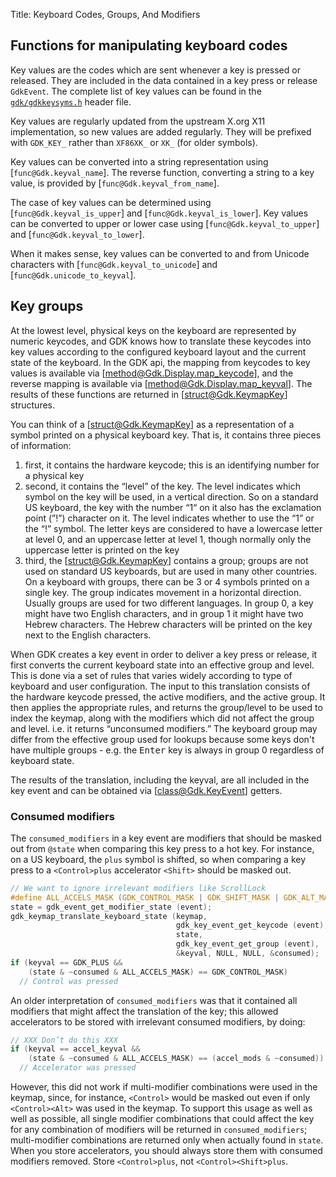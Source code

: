 Title: Keyboard Codes, Groups, And Modifiers

## Functions for manipulating keyboard codes

Key values are the codes which are sent whenever a key is pressed or released.
They are included in the data contained in a key press or release `GdkEvent`.
The complete list of key values can be found in the [`gdk/gdkkeysyms.h`](https://gitlab.gnome.org/GNOME/gtk/-/blob/main/gdk/gdkkeysyms.h) header
file.

Key values are regularly updated from the upstream X.org X11 implementation,
so new values are added regularly. They will be prefixed with `GDK_KEY_` rather
than `XF86XK_` or `XK_` (for older symbols).

Key values can be converted into a string representation using
[`func@Gdk.keyval_name`]. The reverse function, converting a string to a key
value, is provided by [`func@Gdk.keyval_from_name`].

The case of key values can be determined using [`func@Gdk.keyval_is_upper`]
and [`func@Gdk.keyval_is_lower`]. Key values can be converted to upper or lower
case using [`func@Gdk.keyval_to_upper`] and [`func@Gdk.keyval_to_lower`].

When it makes sense, key values can be converted to and from Unicode characters
with [`func@Gdk.keyval_to_unicode`] and [`func@Gdk.unicode_to_keyval`].

## Key groups

At the lowest level, physical keys on the keyboard are represented by
numeric keycodes, and GDK knows how to translate these keycodes into
key values according to the configured keyboard layout and the current
state of the keyboard. In the GDK api, the mapping from keycodes to key
values is available via [method@Gdk.Display.map_keycode], and the reverse
mapping is available via [method@Gdk.Display.map_keyval]. The results of
these functions are returned in [struct@Gdk.KeymapKey] structures.

You can think of a [struct@Gdk.KeymapKey] as a representation of a symbol
printed on a physical keyboard key. That is, it contains three pieces of
information:

1. first, it contains the hardware keycode; this is an identifying number
   for a physical key
1. second, it contains the “level” of the key. The level indicates which
   symbol on the key will be used, in a vertical direction. So on a standard
   US keyboard, the key with the number “1“ on it also has the exclamation
   point (”!”) character on it. The level indicates whether to use the “1”
   or the “!” symbol. The letter keys are considered to have a lowercase
   letter at level 0, and an uppercase letter at level 1, though normally
   only the uppercase letter is printed on the key
1. third, the [struct@Gdk.KeymapKey] contains a group; groups are not used on
   standard US keyboards, but are used in many other countries. On a
   keyboard with groups, there can be 3 or 4 symbols printed on a single
   key. The group indicates movement in a horizontal direction. Usually
   groups are used for two different languages. In group 0, a key might
   have two English characters, and in group 1 it might have two Hebrew
   characters. The Hebrew characters will be printed on the key next to
   the English characters.

When GDK creates a key event in order to deliver a key press or release,
it first converts the current keyboard state into an effective group and
level. This is done via a set of rules that varies widely according to
type of keyboard and user configuration. The input to this translation
consists of the hardware keycode pressed, the active modifiers, and the
active group. It then applies the appropriate rules, and returns the
group/level to be used to index the keymap, along with the modifiers
which did not affect the group and level. i.e. it returns “unconsumed
modifiers.” The keyboard group may differ from the effective group used
for lookups because some keys don't have multiple groups - e.g. the
<kbd>Enter</kbd> key is always in group 0 regardless of keyboard state.

The results of the translation, including the keyval, are all included
in the key event and can be obtained via [class@Gdk.KeyEvent] getters.

### Consumed modifiers

The `consumed_modifiers` in a key event are modifiers that should be masked
out from `@state` when comparing this key press to a hot key. For instance,
on a US keyboard, the `plus` symbol is shifted, so when comparing a key
press to a `<Control>plus` accelerator `<Shift>` should be masked out.

```c
// We want to ignore irrelevant modifiers like ScrollLock
#define ALL_ACCELS_MASK (GDK_CONTROL_MASK | GDK_SHIFT_MASK | GDK_ALT_MASK)
state = gdk_event_get_modifier_state (event);
gdk_keymap_translate_keyboard_state (keymap,
                                     gdk_key_event_get_keycode (event),
                                     state,
                                     gdk_key_event_get_group (event),
                                     &keyval, NULL, NULL, &consumed);
if (keyval == GDK_PLUS &&
    (state & ~consumed & ALL_ACCELS_MASK) == GDK_CONTROL_MASK)
  // Control was pressed
```

An older interpretation of `consumed_modifiers` was that it contained
all modifiers that might affect the translation of the key; this allowed
accelerators to be stored with irrelevant consumed modifiers, by doing:

```c
// XXX Don’t do this XXX
if (keyval == accel_keyval &&
    (state & ~consumed & ALL_ACCELS_MASK) == (accel_mods & ~consumed))
  // Accelerator was pressed
```

However, this did not work if multi-modifier combinations were used in the
keymap, since, for instance, `<Control>` would be masked out even if only
`<Control><Alt>` was used in the keymap. To support this usage as well as
well as possible, all single modifier combinations that could affect the key
for any combination of modifiers will be returned in `consumed_modifiers`;
multi-modifier combinations are returned only when actually found in `state`.
When you store accelerators, you should always store them with consumed
modifiers removed. Store `<Control>plus`, not `<Control><Shift>plus`.
